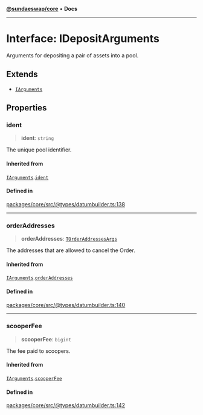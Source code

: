 [**@sundaeswap/core**](../../README.md) • **Docs**

***

# Interface: IDepositArguments

Arguments for depositing a pair of assets into a pool.

## Extends

- [`IArguments`](IArguments.md)

## Properties

### ident

> **ident**: `string`

The unique pool identifier.

#### Inherited from

[`IArguments`](IArguments.md).[`ident`](IArguments.md#ident)

#### Defined in

[packages/core/src/@types/datumbuilder.ts:138](https://github.com/SundaeSwap-finance/sundae-sdk/blob/main/packages/core/src/@types/datumbuilder.ts#L138)

***

### orderAddresses

> **orderAddresses**: [`TOrderAddressesArgs`](../type-aliases/TOrderAddressesArgs.md)

The addresses that are allowed to cancel the Order.

#### Inherited from

[`IArguments`](IArguments.md).[`orderAddresses`](IArguments.md#orderaddresses)

#### Defined in

[packages/core/src/@types/datumbuilder.ts:140](https://github.com/SundaeSwap-finance/sundae-sdk/blob/main/packages/core/src/@types/datumbuilder.ts#L140)

***

### scooperFee

> **scooperFee**: `bigint`

The fee paid to scoopers.

#### Inherited from

[`IArguments`](IArguments.md).[`scooperFee`](IArguments.md#scooperfee)

#### Defined in

[packages/core/src/@types/datumbuilder.ts:142](https://github.com/SundaeSwap-finance/sundae-sdk/blob/main/packages/core/src/@types/datumbuilder.ts#L142)
